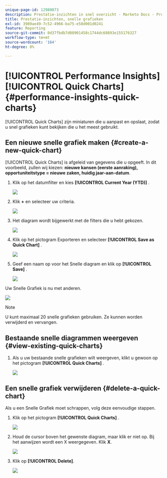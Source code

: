 ```yaml
---
unique-page-id: 12980873
description: Prestatie-inzichten in snel overzicht - Marketo Docs - Productdocumentatie
title: Prestatie-inzichten, snelle grafieken
exl-id: 3989ae49-7c52-4966-ba75-e58d001d0241
feature: Reporting
source-git-commit: 0d37fbdb7d08901458c1744dc68893e155176327
workflow-type: tm+mt
source-wordcount: '164'
ht-degree: 0%

---
```


# [!UICONTROL Performance Insights] [!UICONTROL Quick Charts] {#performance-insights-quick-charts}

[!UICONTROL Quick Charts] zijn miniaturen die u aanpast en opslaat, zodat u snel grafieken kunt bekijken die u het meest gebruikt.

## Een nieuwe snelle grafiek maken {#create-a-new-quick-chart}

[!UICONTROL Quick Charts] is afgeleid van gegevens die u opgeeft. In dit voorbeeld, zullen wij kiezen: **nieuwe kansen (eerste aanraking), opportuniteitstype = nieuwe zaken, huidig jaar-aan-datum**.

1. Klik op het datumfilter en kies **[!UICONTROL Current Year (YTD)]** .

   ![](assets/1-2.png)

1. Klik **+** en selecteer uw criteria.

   ![](assets/2-2.png)

1. Het diagram wordt bijgewerkt met de filters die u hebt gekozen.

   ![](assets/3-3.png)

1. Klik op het pictogram Exporteren en selecteer **[!UICONTROL Save as Quick Chart]** .

   ![](assets/4-2.png)

1. Geef een naam op voor het Snelle diagram en klik op **[!UICONTROL Save]** .

   ![](assets/5-3.png)

Uw Snelle Grafiek is nu met anderen.

![](assets/6-3.png)

>[!NOTE]
>
>U kunt maximaal 20 snelle grafieken gebruiken. Ze kunnen worden verwijderd en vervangen.

## Bestaande snelle diagrammen weergeven {#view-existing-quick-charts}

1. Als u uw bestaande snelle grafieken wilt weergeven, klikt u gewoon op het pictogram **[!UICONTROL Quick Charts]** .

   ![](assets/7-1.png)

## Een snelle grafiek verwijderen {#delete-a-quick-chart}

Als u een Snelle Grafiek moet schrappen, volg deze eenvoudige stappen.

1. Klik op het pictogram **[!UICONTROL Quick Charts]** .

   ![](assets/8-1.png)

1. Houd de cursor boven het gewenste diagram, maar klik er niet op. Bij het aanwijzen wordt een X weergegeven. Klik **X**.

   ![](assets/9-2.png)

1. Klik op **[!UICONTROL Delete]**.

   ![](assets/10-1.png)
